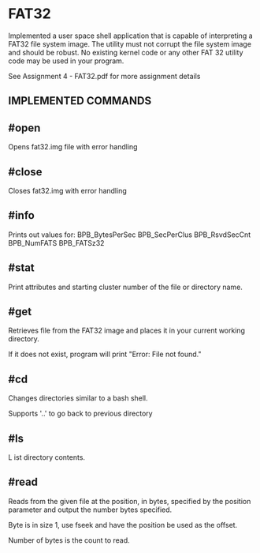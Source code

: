 # FAT32
 Implemented a user space shell application that is capable of interpreting a FAT32 file system image. The utility must not corrupt the file system image and should be robust. No existing kernel code or any other FAT 32 utility code may be used in your program.


See Assignment 4 - FAT32.pdf for more assignment details


IMPLEMENTED COMMANDS
-----------------------------------------------------------
#open <image name>
-----------------------------------------------------------
 Opens fat32.img file with error handling

#close <filename>
-----------------------------------------------------------
 Closes fat32.img with error handling

#info
-----------------------------------------------------------
 Prints out values for: BPB_BytesPerSec BPB_SecPerClus BPB_RsvdSecCnt BPB_NumFATS BPB_FATSz32

#stat <filename>
-----------------------------------------------------------
 Print attributes and starting cluster number of the file or directory name.

#get <filename>
-----------------------------------------------------------
 Retrieves file from the FAT32 image and places it in your current working directory. 

 If it does not exist, program will print "Error: File not found."

#cd <folder>
-----------------------------------------------------------
 Changes directories similar to a bash shell.  

 Supports '..' to go back to previous directory
 
#ls
-----------------------------------------------------------
L ist directory contents.

#read <filename>
-----------------------------------------------------------
Reads from the given file at the position, in bytes, specified by the position parameter and output the number bytes specified. 
 
Byte is in size 1, use fseek and have the position be used as the offset. 
 
Number of bytes is the count to read.
